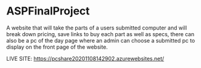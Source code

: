 # ASPFinalProject
A website that will take the parts of a users submitted computer and will break down pricing, save links to buy each part as well as specs, there can also be a pc of the day page where an admin can choose a submitted pc to display on the front page of the website.

LIVE SITE:
https://pcshare20201108142902.azurewebsites.net/

